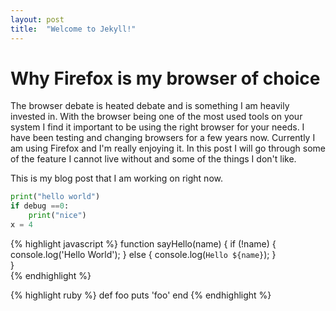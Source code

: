 ```yaml
---
layout: post
title:  "Welcome to Jekyll!"
---
```

# Why Firefox is my browser of choice


The browser debate is heated debate and is something I am heavily invested in. With the browser being one of the most used tools on your system I find it important to be using the right browser for your needs. I have been testing and changing browsers for a few years now. Currently I am using Firefox and I'm really enjoying it. In this post I will go through some of the feature I cannot live without and some of the things I don't like.


This is my blog post that I am working on right now.

``` python
print("hello world")
if debug ==0:
	print("nice")
x = 4
```


{% highlight javascript %}
function sayHello(name) {
  if (!name) {
    console.log('Hello World');
  } else {
    console.log(`Hello ${name}`);
  }  
}  
{% endhighlight %}

{% highlight ruby %}
def foo
  puts 'foo'
end
{% endhighlight %}
